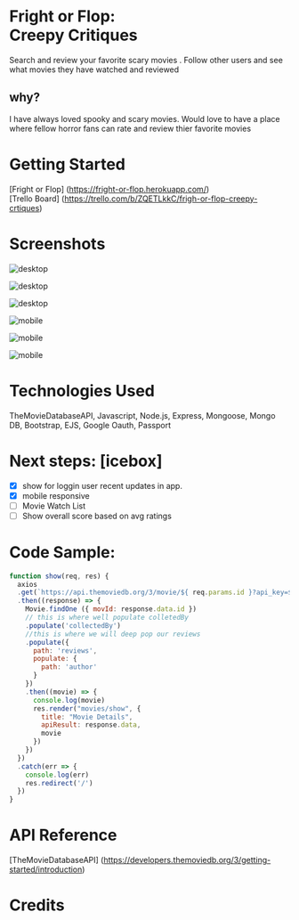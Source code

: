 # Fright or Flop: <br>Creepy Critiques

Search and review your favorite scary movies .  Follow other users and see what movies they have watched and reviewed

## why?
I have always loved spooky and scary movies.  Would love to have a place where fellow horror fans can rate and review thier favorite movies
# Getting Started
[Fright or Flop] (https://fright-or-flop.herokuapp.com/)<br>
[Trello Board] (https://trello.com/b/ZQETLkkC/frigh-or-flop-creepy-crtiques)

# Screenshots
![desktop](/public/images/desktop1.png)

![desktop](/public/images/desktop2.png)

![desktop](/public/images/desktop3.png)

![mobile](/public/images/mobile1.JPG)

![mobile](/public/images/mobile2.JPG)

![mobile](/public/images/mobile3.JPG)

# Technologies Used
TheMovieDatabaseAPI, Javascript, Node.js, Express, Mongoose, Mongo DB, Bootstrap, EJS,
Google Oauth,
Passport

# Next steps: [icebox] 
- [x] show for loggin user recent updates in app.
- [x] mobile responsive
- [ ] Movie Watch List
- [ ] Show overall score based on avg ratings

# Code Sample:
```javascript
function show(req, res) {
  axios
  .get(`https://api.themoviedb.org/3/movie/${ req.params.id }?api_key=${ process.env.API_KEY }`)
  .then((response) => {
    Movie.findOne ({ movId: response.data.id })
    // this is where well populate colletedBy
    .populate('collectedBy')
    //this is where we will deep pop our reviews
    .populate({
      path: 'reviews',
      populate: {
        path: 'author'
      }
    })
    .then((movie) => {
      console.log(movie)
      res.render("movies/show", {
        title: "Movie Details",
        apiResult: response.data,
        movie
      })
    })
  })
  .catch(err => {
    console.log(err)
    res.redirect('/')
  })
}
```
# API Reference
[TheMovieDatabaseAPI] (https://developers.themoviedb.org/3/getting-started/introduction)

# Credits